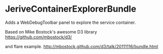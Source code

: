 JeriveContainerExplorerBundle
=============================

Adds a WebDebugToolbar panel to explore the service container.

Based on Mike Bostock's awesome D3 library
    https://github.com/mbostock/d3/

and flare example.
    http://mbostock.github.com/d3/talk/20111116/bundle.html